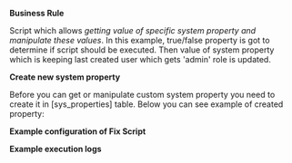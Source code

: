 **Business Rule**

Script which allows *getting value of specific system property and manipulate these values*. In this example, true/false property is got to determine if script should be executed. Then value of system property which is keeping last created user which gets 'admin' role is updated.

**Create new system property**

Before you can get or manipulate custom system property you need to create it in [sys_properties] table. Below you can see example of created property:

**Example configuration of Fix Script**

**Example execution logs**
